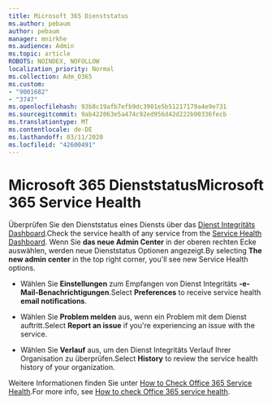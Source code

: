 ```yaml
---
title: Microsoft 365 Dienststatus
ms.author: pebaum
author: pebaum
manager: mnirkhe
ms.audience: Admin
ms.topic: article
ROBOTS: NOINDEX, NOFOLLOW
localization_priority: Normal
ms.collection: Adm_O365
ms.custom:
- "9001682"
- "3747"
ms.openlocfilehash: 93b8c19afb7efb9dc3901e5b51217179a4e9e731
ms.sourcegitcommit: 9ab422063e5a474c92ed956d42d222b90336fecb
ms.translationtype: MT
ms.contentlocale: de-DE
ms.lasthandoff: 03/11/2020
ms.locfileid: "42600491"
---
```

# <a name="microsoft-365-service-health"></a><span data-ttu-id="2cc87-102">Microsoft 365 Dienststatus</span><span class="sxs-lookup"><span data-stu-id="2cc87-102">Microsoft 365 Service Health</span></span>


<span data-ttu-id="2cc87-103">Überprüfen Sie den Dienststatus eines Diensts über das [Dienst Integritäts Dashboard](https://admin.microsoft.com/Adminportal/Home?source=applauncher#/servicehealth).</span><span class="sxs-lookup"><span data-stu-id="2cc87-103">Check the service health of any service from the [Service Health Dashboard](https://admin.microsoft.com/Adminportal/Home?source=applauncher#/servicehealth).</span></span> <span data-ttu-id="2cc87-104">Wenn Sie **das neue Admin Center** in der oberen rechten Ecke auswählen, werden neue Dienststatus Optionen angezeigt.</span><span class="sxs-lookup"><span data-stu-id="2cc87-104">By selecting **The new admin center** in the top right corner, you'll see new Service Health options.</span></span>

- <span data-ttu-id="2cc87-105">Wählen Sie **Einstellungen** zum Empfangen von Dienst Integritäts **-e-Mail-Benachrichtigungen**.</span><span class="sxs-lookup"><span data-stu-id="2cc87-105">Select **Preferences** to receive service health **email notifications**.</span></span>

- <span data-ttu-id="2cc87-106">Wählen Sie **Problem melden** aus, wenn ein Problem mit dem Dienst auftritt.</span><span class="sxs-lookup"><span data-stu-id="2cc87-106">Select **Report an issue** if you're experiencing an issue with the service.</span></span>

- <span data-ttu-id="2cc87-107">Wählen Sie **Verlauf** aus, um den Dienst Integritäts Verlauf Ihrer Organisation zu überprüfen.</span><span class="sxs-lookup"><span data-stu-id="2cc87-107">Select **History** to review the service health history of your organization.</span></span> 

<span data-ttu-id="2cc87-108">Weitere Informationen finden Sie unter [How to Check Office 365 Service Health](https://docs.microsoft.com/office365/enterprise/view-service-health).</span><span class="sxs-lookup"><span data-stu-id="2cc87-108">For more info, see [How to check Office 365 service health](https://docs.microsoft.com/office365/enterprise/view-service-health).</span></span> 